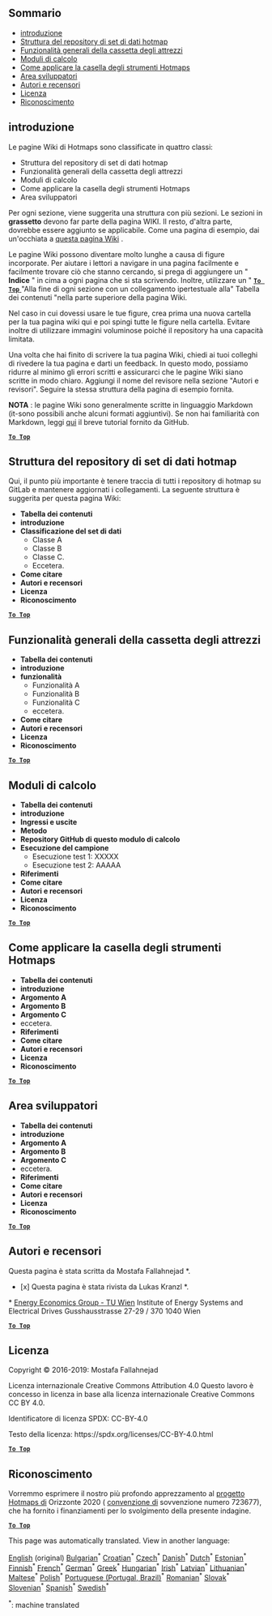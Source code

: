 <h2> Sommario </h2><ul><li> <a href="#Introduction">introduzione</a> </li><li> <a href="#Hotmaps-data-set-repository-structure">Struttura del repository di set di dati hotmap</a> </li><li> <a href="#General-functionalities-of-the-toolbox">Funzionalità generali della cassetta degli attrezzi</a> </li><li> <a href="#Calculation-modules">Moduli di calcolo</a> </li><li> <a href="#How-to-apply-the-Hotmaps-toolbox">Come applicare la casella degli strumenti Hotmaps</a> </li><li> <a href="#Developers-area">Area sviluppatori</a> </li><li> <a href="#authors-and-reviewers">Autori e recensori</a> </li><li> <a href="#license">Licenza</a> </li><li> <a href="#acknowledgement">Riconoscimento</a> </li></ul><h2> introduzione </h2><p> Le pagine Wiki di Hotmaps sono classificate in quattro classi: </p><ul><li> Struttura del repository di set di dati hotmap </li><li> Funzionalità generali della cassetta degli attrezzi </li><li> Moduli di calcolo </li><li> Come applicare la casella degli strumenti Hotmaps </li><li> Area sviluppatori </li></ul><p> Per ogni sezione, viene suggerita una struttura con più sezioni. Le sezioni in <strong>grassetto</strong> devono far parte della pagina WIKI. Il resto, d&#39;altra parte, dovrebbe essere aggiunto se applicabile. Come una pagina di esempio, dai un&#39;occhiata a <a href="https://github.com/HotMaps/hotmaps_wiki/wiki/CM-District-heating-potential-user-defined-thresholds">questa pagina Wiki</a> . </p><p> Le pagine Wiki possono diventare molto lunghe a causa di figure incorporate. Per aiutare i lettori a navigare in una pagina facilmente e facilmente trovare ciò che stanno cercando, si prega di aggiungere un &quot; <strong>Indice</strong> &quot; in cima a ogni pagina che si sta scrivendo. Inoltre, utilizzare un &quot; <ins> <code><strong><a href="#table-of-contents">To Top</a></strong></code> </ins> &quot;Alla fine di ogni sezione con un collegamento ipertestuale alla&quot; Tabella dei contenuti &quot;nella parte superiore della pagina Wiki. </p><p> Nel caso in cui dovessi usare le tue figure, crea prima una nuova cartella per la tua pagina wiki qui e poi spingi tutte le figure nella cartella. Evitare inoltre di utilizzare immagini voluminose poiché il repository ha una capacità limitata. </p><p> Una volta che hai finito di scrivere la tua pagina Wiki, chiedi ai tuoi colleghi di rivedere la tua pagina e darti un feedback. In questo modo, possiamo ridurre al minimo gli errori scritti e assicurarci che le pagine Wiki siano scritte in modo chiaro. Aggiungi il nome del revisore nella sezione &quot;Autori e revisori&quot;. Seguire la stessa struttura della pagina di esempio fornita. </p><p> <strong>NOTA</strong> : le pagine Wiki sono generalmente scritte in linguaggio Markdown (it-sono possibili anche alcuni formati aggiuntivi). Se non hai familiarità con Markdown, leggi <a href="https://guides.github.com/features/mastering-markdown/">qui</a> il breve tutorial fornito da GitHub. </p><p><ins> <code><strong><a href="#table-of-contents">To Top</a></strong></code> </ins> </p><h2> Struttura del repository di set di dati hotmap </h2><p> Qui, il punto più importante è tenere traccia di tutti i repository di hotmap su GitLab e mantenere aggiornati i collegamenti. La seguente struttura è suggerita per questa pagina Wiki: </p><ul><li> <strong>Tabella dei contenuti</strong> </li><li> <strong>introduzione</strong> </li><li> <strong>Classificazione del set di dati</strong> <ul><li> Classe A </li><li> Classe B </li><li> Classe C. </li><li> Eccetera. </li></ul></li><li> <strong>Come citare</strong> </li><li> <strong>Autori e recensori</strong> </li><li> <strong>Licenza</strong> </li><li> <strong>Riconoscimento</strong> </li></ul><p><ins> <code><strong><a href="#table-of-contents">To Top</a></strong></code> </ins> </p><h2> Funzionalità generali della cassetta degli attrezzi </h2><ul><li> <strong>Tabella dei contenuti</strong> </li><li> <strong>introduzione</strong> </li><li> <strong>funzionalità</strong> <ul><li> Funzionalità A </li><li> Funzionalità B </li><li> Funzionalità C </li><li> eccetera. </li></ul></li><li> <strong>Come citare</strong> </li><li> <strong>Autori e recensori</strong> </li><li> <strong>Licenza</strong> </li><li> <strong>Riconoscimento</strong> </li></ul><p><ins> <code><strong><a href="#table-of-contents">To Top</a></strong></code> </ins> </p><h2> Moduli di calcolo </h2><ul><li> <strong>Tabella dei contenuti</strong> </li><li> <strong>introduzione</strong> </li><li> <strong>Ingressi e uscite</strong> </li><li> <strong>Metodo</strong> </li><li> <strong>Repository GitHub di questo modulo di calcolo</strong> </li><li> <strong>Esecuzione del campione</strong> <ul><li> Esecuzione test 1: XXXXX </li><li> Esecuzione test 2: AAAAA </li></ul></li><li> <strong>Riferimenti</strong> </li><li> <strong>Come citare</strong> </li><li> <strong>Autori e recensori</strong> </li><li> <strong>Licenza</strong> </li><li> <strong>Riconoscimento</strong> </li></ul><p><ins> <code><strong><a href="#table-of-contents">To Top</a></strong></code> </ins> </p><h2> Come applicare la casella degli strumenti Hotmaps </h2><ul><li> <strong>Tabella dei contenuti</strong> </li><li> <strong>introduzione</strong> </li><li> <strong>Argomento A</strong> </li><li> <strong>Argomento B</strong> </li><li> <strong>Argomento C</strong> </li><li> eccetera. </li><li> <strong>Riferimenti</strong> </li><li> <strong>Come citare</strong> </li><li> <strong>Autori e recensori</strong> </li><li> <strong>Licenza</strong> </li><li> <strong>Riconoscimento</strong> </li></ul><p><ins> <code><strong><a href="#table-of-contents">To Top</a></strong></code> </ins> </p><h2> Area sviluppatori </h2><ul><li> <strong>Tabella dei contenuti</strong> </li><li> <strong>introduzione</strong> </li><li> <strong>Argomento A</strong> </li><li> <strong>Argomento B</strong> </li><li> <strong>Argomento C</strong> </li><li> eccetera. </li><li> <strong>Riferimenti</strong> </li><li> <strong>Come citare</strong> </li><li> <strong>Autori e recensori</strong> </li><li> <strong>Licenza</strong> </li><li> <strong>Riconoscimento</strong> </li></ul><p><ins> <code><strong><a href="#table-of-contents">To Top</a></strong></code> </ins> </p><h2> Autori e recensori </h2><p> Questa pagina è stata scritta da Mostafa Fallahnejad *. </p><ul><li> [x] Questa pagina è stata rivista da Lukas Kranzl *. </li></ul><p> * <a href="https://eeg.tuwien.ac.at/">Energy Economics Group - TU Wien</a> Institute of Energy Systems and Electrical Drives Gusshausstrasse 27-29 / 370 1040 Wien </p><p><ins> <code><strong><a href="#table-of-contents">To Top</a></strong></code> </ins> </p><h2> Licenza </h2><p> Copyright © 2016-2019: Mostafa Fallahnejad </p><p> Licenza internazionale Creative Commons Attribution 4.0 Questo lavoro è concesso in licenza in base alla licenza internazionale Creative Commons CC BY 4.0. </p><p> Identificatore di licenza SPDX: CC-BY-4.0 </p><p> Testo della licenza: https://spdx.org/licenses/CC-BY-4.0.html </p><p><ins> <code><strong><a href="#table-of-contents">To Top</a></strong></code> </ins> </p><h2> Riconoscimento </h2><p> Vorremmo esprimere il nostro più profondo apprezzamento al <a href="https://www.hotmaps-project.eu">progetto Hotmaps di</a> Orizzonte 2020 ( <a href="https://www.hotmaps-project.eu">convenzione di</a> sovvenzione numero 723677), che ha fornito i finanziamenti per lo svolgimento della presente indagine. </p><p><ins> <code><strong><a href="#table-of-contents">To Top</a></strong></code> </ins> </p>

This page was automatically translated. View in another language:

[English](en-Guidelines-for-writing-a-Hotmaps-Wiki-page) (original) [Bulgarian](bg-Guidelines-for-writing-a-Hotmaps-Wiki-page)<sup>\*</sup> [Croatian](hr-Guidelines-for-writing-a-Hotmaps-Wiki-page)<sup>\*</sup> [Czech](cs-Guidelines-for-writing-a-Hotmaps-Wiki-page)<sup>\*</sup> [Danish](da-Guidelines-for-writing-a-Hotmaps-Wiki-page)<sup>\*</sup> [Dutch](nl-Guidelines-for-writing-a-Hotmaps-Wiki-page)<sup>\*</sup> [Estonian](et-Guidelines-for-writing-a-Hotmaps-Wiki-page)<sup>\*</sup> [Finnish](fi-Guidelines-for-writing-a-Hotmaps-Wiki-page)<sup>\*</sup> [French](fr-Guidelines-for-writing-a-Hotmaps-Wiki-page)<sup>\*</sup> [German](de-Guidelines-for-writing-a-Hotmaps-Wiki-page)<sup>\*</sup> [Greek](el-Guidelines-for-writing-a-Hotmaps-Wiki-page)<sup>\*</sup> [Hungarian](hu-Guidelines-for-writing-a-Hotmaps-Wiki-page)<sup>\*</sup> [Irish](ga-Guidelines-for-writing-a-Hotmaps-Wiki-page)<sup>\*</sup>  [Latvian](lv-Guidelines-for-writing-a-Hotmaps-Wiki-page)<sup>\*</sup> [Lithuanian](lt-Guidelines-for-writing-a-Hotmaps-Wiki-page)<sup>\*</sup> [Maltese](mt-Guidelines-for-writing-a-Hotmaps-Wiki-page)<sup>\*</sup> [Polish](pl-Guidelines-for-writing-a-Hotmaps-Wiki-page)<sup>\*</sup> [Portuguese (Portugal, Brazil)](pt-Guidelines-for-writing-a-Hotmaps-Wiki-page)<sup>\*</sup> [Romanian](ro-Guidelines-for-writing-a-Hotmaps-Wiki-page)<sup>\*</sup> [Slovak](sk-Guidelines-for-writing-a-Hotmaps-Wiki-page)<sup>\*</sup> [Slovenian](sl-Guidelines-for-writing-a-Hotmaps-Wiki-page)<sup>\*</sup> [Spanish](es-Guidelines-for-writing-a-Hotmaps-Wiki-page)<sup>\*</sup> [Swedish](sv-Guidelines-for-writing-a-Hotmaps-Wiki-page)<sup>\*</sup> 

<sup>\*</sup>: machine translated
